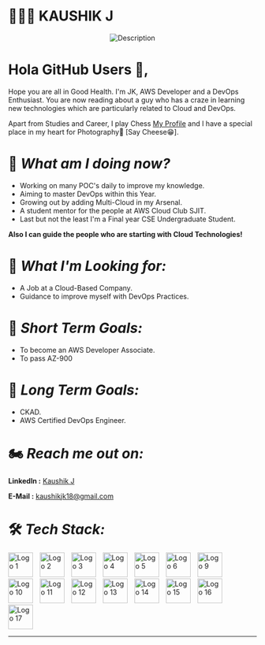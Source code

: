 🏌🏽‍♂️ KAUSHIK J
=

<p align="center">
  <img src="https://media.giphy.com/media/CrFLL3CnRpw5ddlBMm/giphy.gif?cid=ecf05e47iib4ybu0ezfwqfu43gsfetthpxdcmfl25k0ijfs2&ep=v1_gifs_search&rid=giphy.gif&ct=g" alt="Description">
</p>


**Hola GitHub Users 🐺,**
=

Hope you are all in Good Health. I'm JK, AWS Developer and a DevOps Enthusiast. You are now reading about a guy who has a craze in learning new technologies which are particularly related to Cloud and DevOps. 

Apart from Studies and Career, I play Chess [My Profile](https://www.chess.com/member/jk_scientist) and I have a special place in my heart for Photography📸 [Say Cheese😁].

🐣 _**What am I doing now?**_
=
- Working on many POC's daily to improve my knowledge.
- Aiming to master DevOps within this Year.
- Growing out by adding Multi-Cloud in my Arsenal.
- A student mentor for the people at AWS Cloud Club SJIT.
- Last but not the least I'm a Final year CSE Undergraduate Student.
  
**Also I can guide the people who are starting with Cloud Technologies!**

👀 _**What I'm Looking for:**_
=

- A Job at a Cloud-Based Company.
- Guidance to improve myself with DevOps Practices.

🚩 _**Short Term Goals:**_
=

- To become an AWS Developer Associate.
- To pass AZ-900

🏁 _**Long Term Goals:**_
=

- CKAD.
- AWS Certified DevOps Engineer.
  
🏍 _**Reach me out on:**_
=

**LinkedIn :** [Kaushik J](www.linkedin.com/in/kaushik-jk)

**E-Mail :** [kaushikjk18@gmail.com](kaushikjk18@gmail.com)

🛠 _**Tech Stack:**_
=
<p>
  <img src="https://github.com/JKSCIENTIST/JKSCIENTIST/assets/136571338/250dbd37-62ea-49bd-82a5-a47b7642b351" alt="Logo 1" width="50" height="50" style="margin-right: 10px;" />
  <img src="https://github.com/JKSCIENTIST/JKSCIENTIST/assets/136571338/5771be5c-92b0-458f-930e-b71ccbdef1f6" alt="Logo 2" width="50" height="50" style="margin-right: 10px;" />
  <img src="https://github.com/JKSCIENTIST/JKSCIENTIST/assets/136571338/cf6302fd-10a1-4732-8145-38d721e10f68" alt="Logo 3" width="50" height="50" style="margin-right: 10px;" />
  <img src="https://github.com/JKSCIENTIST/JKSCIENTIST/assets/136571338/2729af3a-b669-425c-b269-83059422d44f" alt="Logo 4" width="50" height="50" style="margin-right: 10px;" />
  <img src="https://github.com/JKSCIENTIST/JKSCIENTIST/assets/136571338/3d561894-1f45-468c-996d-58ef629de741" alt="Logo 5" width="50" height="50" style="margin-right: 10px;" />
  <img src="https://github.com/JKSCIENTIST/JKSCIENTIST/assets/136571338/d1dbb48e-f704-4bb0-b15c-a76ce0ff6440" alt="Logo 6" width="50" height="50" style="margin-right: 10px;" />
  <img src="https://github.com/JKSCIENTIST/JKSCIENTIST/assets/136571338/75c34474-01b4-4e97-a263-e71eab89b040" alt="Logo 9" width="50" height="50" style="margin-right: 10px;" />
  <img src="https://github.com/JKSCIENTIST/JKSCIENTIST/assets/136571338/25399adc-d463-47f3-8690-eeae60561aa5" alt="Logo 10" width="50" height="50" style="margin-right: 10px;" />
  <img src="https://github.com/JKSCIENTIST/JKSCIENTIST/assets/136571338/7de10573-c4a6-4ee3-b513-53e850b4a4f2" alt="Logo 11" width="50" height="50" style="margin-right: 10px;" />
  <img src="https://github.com/JKSCIENTIST/JKSCIENTIST/assets/136571338/d830d6f7-9576-45ae-ae68-c704cd41f9f0" alt="Logo 12" width="50" height="50" style="margin-right: 10px;" />
  <img src="https://github.com/JKSCIENTIST/JKSCIENTIST/assets/136571338/3de77151-9a03-4f24-9884-2b9ef3f2aeb4" alt="Logo 13" width="50" height="50" style="margin-right: 10px;" />
  <img src="https://github.com/JKSCIENTIST/JKSCIENTIST/assets/136571338/5b24af99-ba26-478d-ba1c-f5581a33c8fc" alt="Logo 14" width="50" height="50" style="margin-right: 10px;" />
  <img src="https://github.com/JKSCIENTIST/JKSCIENTIST/assets/136571338/50b6d19a-70b4-4195-b7c5-51be7fc4b866" alt="Logo 15" width="50" height="50" style="margin-right: 10px;" />
  <img src="https://github.com/JKSCIENTIST/JKSCIENTIST/assets/136571338/a4ba18a0-64fd-476c-aa69-f17c6d1d38c3" alt="Logo 16" width="50" height="50" style="margin-right: 10px;" />
  <img src="https://github.com/JKSCIENTIST/JKSCIENTIST/assets/136571338/3c129646-ae5e-44f7-911c-453b417f8a59" alt="Logo 17" width="50" height="50" style="margin-right: 10px;" />
</p>

</p>

---




 








<!--
**JKSCIENTIST/JKSCIENTIST** is a ✨ _special_ ✨ repository because its `README.md` (this file) appears on your GitHub profile.

Here are some ideas to get you started:


- 🔭 I’m currently working on ...
- 🌱 I’m currently learning ...
- 👯 I’m looking to collaborate on ...
- 🤔 I’m looking for help with ...
- 💬 Ask me about ...
- 📫 How to reach me: ...
- 😄 Pronouns: ...
- ⚡ Fun fact: ...
-->
